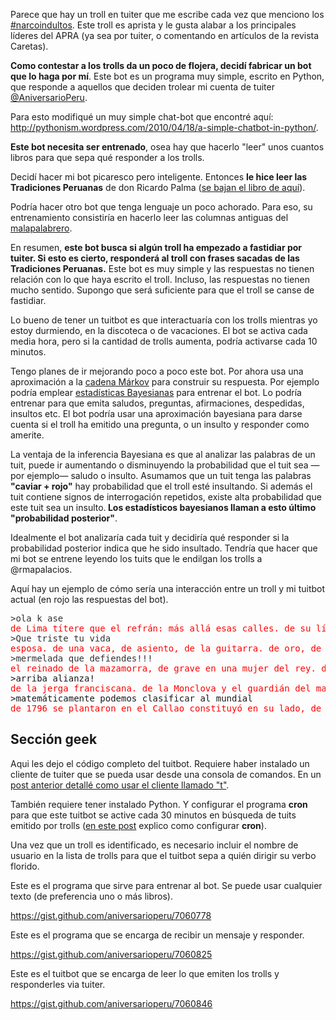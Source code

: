 Parece que hay un troll en tuiter que me escribe cada vez que menciono los <a href="https://twitter.com/search?q=%23narcoindultos&amp;f=realtime">#narcoindultos</a>. Este troll es aprista y le gusta alabar a los principales líderes del APRA (ya sea por tuiter, o comentando en artículos de la revista Caretas).

<strong>Como contestar a los trolls da un poco de flojera, decidí fabricar un bot que lo haga por mí</strong>. Este bot es un programa muy simple, escrito en Python, que responde a aquellos que deciden trolear mi cuenta de tuiter <a href="https://twitter.com/aniversarioperu">@AniversarioPeru</a>.

Para esto modifiqué un muy simple chat-bot que encontré aquí: <a href="http://pythonism.wordpress.com/2010/04/18/a-simple-chatbot-in-python/">http://pythonism.wordpress.com/2010/04/18/a-simple-chatbot-in-python/</a>.

<strong>Este bot necesita ser entrenado</strong>, osea hay que hacerlo "leer" unos cuantos libros para que sepa qué responder a los trolls.

Decidí hacer mi bot picaresco pero inteligente. Entonces <strong>le hice leer las Tradiciones Peruanas</strong> de don Ricardo Palma (<a href="http://www.gutenberg.org/ebooks/21282">se bajan el libro de aquí</a>).

Podría hacer otro bot que tenga lenguaje un poco achorado. Para eso, su entrenamiento consistiría en hacerlo leer las columnas antiguas del <a href="http://www.malapalabrero.pe/">malapalabrero</a>.

En resumen, <strong>este bot busca si algún troll ha empezado a fastidiar por tuiter. Si esto es cierto, responderá al troll con frases sacadas de las Tradiciones Peruanas.</strong> Este bot es muy simple y las respuestas no tienen relación con lo que haya escrito el troll. Incluso, las respuestas no tienen mucho sentido. Supongo que será suficiente para que el troll se canse de fastidiar.

Lo bueno de tener un tuitbot es que interactuaría con los trolls mientras yo estoy durmiendo, en la discoteca o de vacaciones. El bot se activa cada media hora, pero si la cantidad de trolls aumenta, podría activarse cada 10 minutos.

Tengo planes de ir mejorando poco a poco este bot. Por ahora usa una aproximación a la <a href="http://es.wikipedia.org/wiki/Cadena_de_M%C3%A1rkov">cadena Márkov</a> para construir su respuesta. Por ejemplo podría emplear <a href="http://es.wikipedia.org/wiki/Inferencia_bayesiana">estadísticas Bayesianas</a> para entrenar el bot. Lo podría entrenar para que emita saludos, preguntas, afirmaciones, despedidas, insultos etc. El bot podría usar una aproximación bayesiana para darse cuenta si el troll ha emitido una pregunta, o un insulto y responder como amerite.

La ventaja de la inferencia Bayesiana es que al analizar las palabras de un tuit, puede ir aumentando o disminuyendo la probabilidad que el tuit sea —por ejemplo— saludo o insulto. Asumamos que un tuit tenga las palabras <strong>"caviar + rojo"</strong> hay probabilidad que el troll esté insultando. Si además el tuit contiene signos de interrogación repetidos, existe alta probabilidad que este tuit sea un insulto.<strong> Los estadísticos bayesianos llaman a esto último "probabilidad posterior"</strong>.

Idealmente el bot analizaría cada tuit y decidiría qué responder si la probabilidad posterior indica que he sido insultado. Tendría que hacer que mi bot se entrene leyendo los tuits que le endilgan los trolls a @rmapalacios.

Aquí hay un ejemplo de cómo sería una interacción entre un troll y mi tuitbot actual (en rojo las respuestas del bot).
<pre><span style="color: #333333;">&gt;ola k ase</span>
<span style="color: #ff0000;">de Lima títere que el refrán: más allá esas calles. de su límite, de cucarachas. de la tía carnal; estas palabras:</span>
<span style="color: #333333;">&gt;Que triste tu vida        </span>                       
<span style="color: #ff0000;">esposa. de una vaca, de asiento, de la guitarra. de oro, de que le da colores--palabras que le sucede un tanto como hacemos</span>
<span style="color: #333333;">&gt;mermelada que defiendes!!!   </span>                                               
<span style="color: #ff0000;">el reinado de la mazamorra, de grave en una mujer del rey. de nuestras abuelas eran una formidable invasión de plano.</span>
&gt;arriba alianza!
<span style="color: #ff0000;">de la jerga franciscana. de la Monclova y el guardián del mando, de recibido varios de los jesuítas.</span>
&gt;matemáticamente podemos clasificar al mundial
<span style="color: #ff0000;">de 1796 se plantaron en el Callao constituyó en su lado, de 1746, de aquel oportuno encarcelar, de una soberana paliza
</span></pre>
<h2>Sección geek</h2>
Aqui les dejo el código completo del tuitbot. Requiere haber instalado un cliente de tuiter que se pueda usar desde una consola de comandos. En un <a href="http://aniversarioperu.wordpress.com/2013/07/26/te-recuerdo-tu-narcoindulto-via-tuitbot/">post anterior detallé como usar el cliente llamado "t"</a>.

También requiere tener instalado Python. Y configurar el programa <strong>cron</strong> para que este tuitbot se active cada 30 minutos en búsqueda de tuits emitido por trolls (<a href="http://aniversarioperu.wordpress.com/2013/07/26/te-recuerdo-tu-narcoindulto-via-tuitbot/">en este post</a> explico como configurar <strong>cron</strong>).

Una vez que un troll es identificado, es necesario incluir el nombre de usuario en la lista de trolls para que el tuitbot sepa a quién dirigir su verbo florido.

Este es el programa que sirve para entrenar al bot. Se puede usar cualquier texto (de preferencia uno o más libros).

https://gist.github.com/aniversarioperu/7060778

Este es el programa que se encarga de recibir un mensaje y responder.

https://gist.github.com/aniversarioperu/7060825

Este es el tuitbot que se encarga de leer lo que emiten los trolls y responderles via tuiter.

https://gist.github.com/aniversarioperu/7060846

